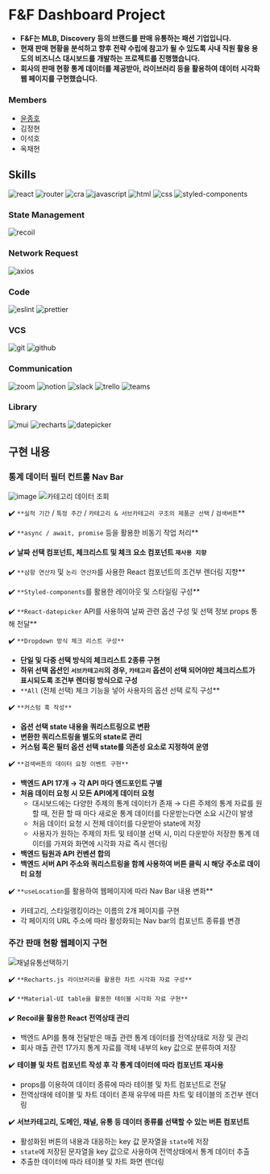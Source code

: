 # F&F Dashboard Project
- **F&F는 MLB, Discovery 등의 브랜드를 판매 유통하는 패션 기업입니다.**
- **현재 판매 현황을 분석하고 향후 전략 수립에 참고가 될 수 있도록 사내 직원 활용 용도의 비즈니스 대시보드를 개발하는 프로젝트를 진행했습니다.**
- **회사의 판매 현황 통계 데이터를 제공받아, 라이브러리 등을 활용하여 데이터 시각화 웹 페이지를 구현했습니다.**

### Members
- [윤종호](https://github.com/myway8907)
- 김정현
- 이석호
- 옥채현

## Skills
<img alt="react" src="https://img.shields.io/badge/React-06B4F8?style=for-the-badge&logo=react&logoColor=FFFFFF" /> <img alt="router" src="https://img.shields.io/badge/React Router-CA4245?style=for-the-badge&logo=React Router&logoColor=white" /> <img alt="cra" src="https://img.shields.io/badge/Create React App-09D3AC?style=for-the-badge&logo=Create React App&logoColor=white" /> <img alt="javascript" src="https://img.shields.io/badge/JavaScript-F7DF1E?style=for-the-badge&logo=JavaScript&logoColor=black" /> <img alt="html" src="https://img.shields.io/badge/HTML5-E34F26?style=for-the-badge&logo=HTML5&logoColor=FFFFFF" /> <img alt="css" src="https://img.shields.io/badge/CSS3-1572B6?style=for-the-badge&logo=CSS3&logoColor=FFFFFF" /> <img alt="styled-components" src="https://img.shields.io/badge/styled--components-DB7093?style=for-the-badge&logo=styled-components&logoColor=FFFFFF" />
### State Management
<img alt="recoil" src="https://img.shields.io/badge/Recoil-C70039?style=for-the-badge" />

### Network Request
<img alt="axios" src="https://img.shields.io/badge/Axios-FFC300?style=for-the-badge" />

### Code
<img alt="eslint" src="https://img.shields.io/badge/ESLint-4B32C3?style=for-the-badge&logo=ESLint&logoColor=white" /> <img alt="prettier" src="https://img.shields.io/badge/Prettier-F7B93E?style=for-the-badge&logo=Prettier&logoColor=black" />

### VCS
<img alt="git" src="https://img.shields.io/badge/Git-F05032?style=for-the-badge&logo=Git&logoColor=white" /> <img alt="github" src="https://img.shields.io/badge/GitHub-181717?style=for-the-badge&logo=GitHub&logoColor=white" />

### Communication
<img alt="zoom" src="https://img.shields.io/badge/Zoom-2D8CFF?style=for-the-badge&logo=Zoom&logoColor=white" /> <img alt="notion" src="https://img.shields.io/badge/Notion-000000?style=for-the-badge&logo=Notion&logoColor=white" /> <img alt="slack" src="https://img.shields.io/badge/Slack-4A154B?style=for-the-badge&logo=Slack&logoColor=white" /> <img alt="trello" src="https://img.shields.io/badge/Trello-0052CC?style=for-the-badge&logo=Trello&logoColor=white" /> <img alt="teams" src="https://img.shields.io/badge/Teams-6264A7?style=for-the-badge&logo=Microsoft Teams&logoColor=white" />

### Library
<img alt="mui" src="https://img.shields.io/badge/MUI-007FFF?style=for-the-badge&logo=MUI&logoColor=white" /> <img alt="recharts" src="https://img.shields.io/badge/Recharts-C70039?style=for-the-badge" /> <img alt="datepicker" src="https://img.shields.io/badge/React--DatePicker-DE4F4F?style=for-the-badge" />

## 구현 내용
### 통계 데이터 필터 컨트롤 Nav Bar
![image](https://user-images.githubusercontent.com/93215875/159464332-bdc2f0fc-b0ca-44ea-b4bd-4350684ebb03.png)
![카테고리 데이터 조회](https://user-images.githubusercontent.com/93215875/159465354-4024c539-12f1-4eb0-ba6e-177310bba47b.gif)


✔️ `**실적 기간` / `특정 주간` / `카테고리 & 서브카테고리 구조의 제품군 선택` / `검색버튼`**

✔️ `**async / await, promise` 등을 활용한 비동기 작업 처리**

✔️ **날짜 선택 컴포넌트, 체크리스트 및 체크 요소 컴포넌트 `재사용 지향`**

✔️ `**삼항 연산자` 및 `논리 연산자`를 사용한 React 컴포넌트의 조건부 렌더링 지향**

✔️ `**Styled-components`를 활용한 레이아웃 및 스타일링 구성**

✔️ `**React-datepicker` API를 사용하여 날짜 관련 옵션 구성 및 선택 정보 props 통해 전달**

✔️ `**Dropdown 방식 체크 리스트 구성**`

- **단일 및 다중 선택 방식의 체크리스트 2종류 구현**
- **하위 선택 옵션인 `서브카테고리`의 경우, `카테고리` 옵션이 선택 되어야만 체크리스트가 표시되도록 조건부 렌더링 방식으로 구성**
- `**All` (전체 선택) 체크 기능을 넣어 사용자의 옵션 선택 로직 구성**

✔️ `**커스텀 훅 작성**`

- **옵션 선택 state 내용을 쿼리스트링으로 변환**
- **변환한 쿼리스트링을 별도의 state로 관리**
- **커스텀 훅은 필터 옵션 선택 state를 의존성 요소로 지정하여 운영**

✔️ `**검색버튼의 데이터 요청 이벤트 구현**`

- **백엔드 API 17개 → 각 API 마다 엔드포인트 구별**
- **처음 데이터 요청 시 모든 API에게 데이터 요청**
    - 대시보드에는 다양한 주제의 통계 데이터가 존재 → 다른 주제의 통계 자료를 원할 때, 전환 할 때 마다 새로운 통계 데이터를 다운받는다면 소요 시간이 발생
    - 처음 데이터 요청 시 전체 데이터를 다운받아 state에 저장
    - 사용자가 원하는 주제의 차트 및 테이블 선택 시, 미리 다운받아 저장한 통계 데이터를 가져와 화면에 시각화 자료 즉시 렌더링
- **백엔드 팀원과 API 컨벤션 합의**
- **백엔드 서버 API 주소와 쿼리스트링을 함께 사용하여 버튼 클릭 시 해당 주소로 데이터 요청**

✔️ `**useLocation`를 활용하여 웹페이지에 따라 Nav Bar 내용 변화**

- 카테고리, 스타일랭킹이라는 이름의 2개 페이지를 구현
- 각 페이지의 URL 주소에 따라 활성화되는 Nav bar의 컴포넌트 종류를 변경
### 주간 판매 현황 웹페이지 구현
![채널유통선택하기](https://user-images.githubusercontent.com/93215875/159464922-45e42701-556c-46f0-9f4a-bc24d5e7cf20.gif)


✔️ `**Recharts.js 라이브러리를 활용한 차트 시각화 자료 구성**`

✔️ `**Material-UI table을 활용한 테이블 시각화 자료 구현**`

✔️ **Recoil을 활용한 React 전역상태 관리**

- 백엔드 API를 통해 전달받은 매출 관련 통계 데이터를 전역상태로 저장 및 관리
- 회사 매출 관련 17가지 통계 자료를 객체 내부의 key 값으로 분류하여 저장

✔️ **테이블 및 차트 컴포넌트 작성 후 각 통계 데이터에 따라 컴포넌트 재사용**

- props를 이용하여 데이터 종류에 따라 테이블 및 차트 컴포넌트로 전달
- 전역상태에 테이블 및 차트 데이터 존재 유무에 따른 차트 및 테이블의 조건부 렌더링

✔️ **서브카테고리, 도메인, 채널, 유통 등 데이터 종류를 선택할 수 있는 버튼 컴포넌트**

- 활성화된 버튼의 내용과 대응하는 key 값 문자열을 `state`에 저장
- `state`에 저장된 문자열을 key 값으로 사용하여 전역상태에서 통계 데이터 추출
- 추출한 데이터에 따라 테이블 및 차트 화면 렌더링

